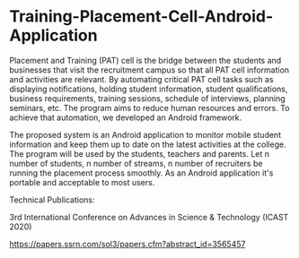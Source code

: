# Training-Placement-Cell-Android-Application

Placement and Training (PAT) cell is the bridge between the students and businesses that visit the recruitment campus so that all PAT cell information and activities are relevant. By automating critical PAT cell tasks such as displaying notifications, holding student information, student qualifications, business requirements, training sessions, schedule of interviews, planning seminars, etc. The program aims to reduce human resources and errors. To achieve that automation, we developed an Android framework. 

The proposed system is an Android application to monitor mobile student information and keep them up to date on the latest activities at the college. The program will be used by the students, teachers and parents. Let n number of students, n number of streams, n number of recruiters be running the placement process smoothly. As an Android application it's portable and acceptable to most users.

Technical Publications: 

3rd International Conference on Advances in Science & Technology (ICAST 2020)

https://papers.ssrn.com/sol3/papers.cfm?abstract_id=3565457

